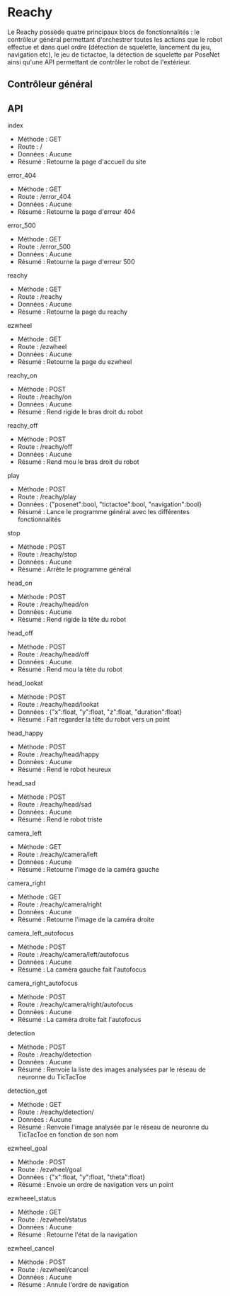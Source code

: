 # Reachy

Le Reachy possède quatre principaux blocs de fonctionnalités : le contrôleur général permettant d'orchestrer toutes les
actions que le robot effectue et dans quel ordre (détection de squelette, lancement du jeu, navigation etc), le jeu de
tictactoe, la détection de squelette par PoseNet ainsi qu'une API permettant de contrôler le robot de l'extérieur.

## <class> Contrôleur général </class>

## <class> API </class>

<method> index </method>
- Méthode : GET
- Route : /
- Données : Aucune
- Résumé : Retourne la page d'accueil du site

<method> error_404 </method>
- Méthode : GET
- Route : /error_404
- Données : Aucune
- Résumé : Retourne la page d'erreur 404

<method> error_500 </method>
- Méthode : GET
- Route : /error_500
- Données : Aucune
- Résumé : Retourne la page d'erreur 500

<method> reachy </method>
- Méthode : GET
- Route : /reachy
- Données : Aucune
- Résumé : Retourne la page du reachy

<method> ezwheel </method>
- Méthode : GET
- Route : /ezwheel
- Données : Aucune
- Résumé : Retourne la page du ezwheel

<method> reachy_on </method>
- Méthode : POST
- Route : /reachy/on
- Données : Aucune
- Résumé : Rend rigide le bras droit du robot

<method> reachy_off </method>
- Méthode : POST
- Route : /reachy/off
- Données : Aucune
- Résumé : Rend mou le bras droit du robot

<method> play </method>
- Méthode : POST
- Route : /reachy/play
- Données : {"posenet":bool, "tictactoe":bool, "navigation":bool}
- Résumé : Lance le programme général avec les différentes fonctionnalités

<method> stop </method>
- Méthode : POST
- Route : /reachy/stop
- Données : Aucune
- Résumé : Arrête le programme général

<method> head_on </method>
- Méthode : POST
- Route : /reachy/head/on
- Données : Aucune
- Résumé : Rend rigide la tête du robot

<method> head_off </method>
- Méthode : POST
- Route : /reachy/head/off
- Données : Aucune
- Résumé : Rend mou la tête du robot

<method> head_lookat </method>
- Méthode : POST
- Route : /reachy/head/lookat
- Données : {"x":float, "y":float, "z":float, "duration":float}
- Résumé : Fait regarder la tête du robot vers un point

<method> head_happy </method>
- Méthode : POST
- Route : /reachy/head/happy
- Données : Aucune
- Résumé : Rend le robot heureux

<method> head_sad </method>
- Méthode : POST
- Route : /reachy/head/sad
- Données : Aucune
- Résumé : Rend le robot triste

<method> camera_left </method>
- Méthode : GET
- Route : /reachy/camera/left
- Données : Aucune
- Résumé : Retourne l'image de la caméra gauche

<method> camera_right </method>
- Méthode : GET
- Route : /reachy/camera/right
- Données : Aucune
- Résumé : Retourne l'image de la caméra droite

<method> camera_left_autofocus </method>
- Méthode : POST
- Route : /reachy/camera/left/autofocus
- Données : Aucune
- Résumé : La caméra gauche fait l'autofocus

<method> camera_right_autofocus </method>
- Méthode : POST
- Route : /reachy/camera/right/autofocus
- Données : Aucune
- Résumé : La caméra droite fait l'autofocus

<method> detection </method>
- Méthode : POST
- Route : /reachy/detection
- Données : Aucune
- Résumé : Renvoie la liste des images analysées par le réseau de neuronne du TicTacToe

<method> detection_get </method>
- Méthode : GET
- Route : /reachy/detection/<filename>
- Données : Aucune
- Résumé : Renvoie l'image analysée par le réseau de neuronne du TicTacToe en fonction de son nom

<method> ezwheel_goal </method>
- Méthode : POST
- Route : /ezwheel/goal
- Données : {"x":float, "y":float, "theta":float}
- Résumé : Envoie un ordre de navigation vers un point

<method> ezwheeel_status </method>
- Méthode : GET
- Route : /ezwheel/status
- Données : Aucune
- Résumé : Retourne l'état de la navigation

<method> ezwheel_cancel </method>
- Méthode : POST
- Route : /ezwheel/cancel
- Données : Aucune
- Résumé : Annule l'ordre de navigation

